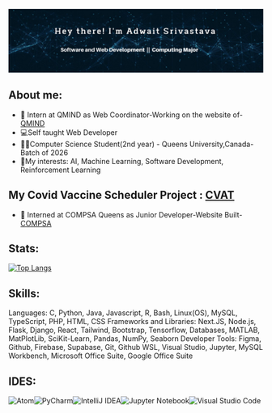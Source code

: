 ![](https://github.com/AdwaitSri/AdwaitSri/blob/f8ed3c8a84bbd39d8582369e4edd0be1034aa0a7/photo.png)


## About me:

* 💼 Intern at QMIND as Web Coordinator-Working on the website of-[QMIND](https://qmind.ca)
* 💻Self taught Web Developer
* 👨‍🎓Computer Science Student(2nd year) - Queens University,Canada-Batch of 2026
* 🧠My interests: AI, Machine Learning, Software Development, Reinforcement Learning
## My Covid Vaccine Scheduler Project : [CVAT](https://github.com/AdwaitSri/Vaccine-Scheduler)

* 💼 Interned at COMPSA Queens as Junior Developer-Website Built- [COMPSA](https://compsa.ca)


## Stats:
[![Top Langs](https://github-readme-stats.vercel.app/api/top-langs/?username=AdwaitSri&layout=compact)](https://github.com/anuraghazra/github-readme-stats)


## Skills:
Languages: C, Python, Java, Javascript, R, Bash, Linux(OS), MySQL, TypeScript, PHP, HTML, CSS
Frameworks and Libraries: Next.JS, Node.js, Flask, Django, React, Tailwind, Bootstrap, Tensorflow, Databases,
MATLAB, MatPlotLib, SciKit-Learn, Pandas, NumPy, Seaborn
Developer Tools: Figma, Github, Firebase, Supabase, Git, Github WSL, Visual Studio, Jupyter, MySQL Workbench,
Microsoft Office Suite, Google Office Suite
## IDES:

![Atom](https://img.shields.io/badge/Atom-%2366595C.svg?style=for-the-badge&logo=atom&logoColor=white)![PyCharm](https://img.shields.io/badge/pycharm-143?style=for-the-badge&logo=pycharm&logoColor=black&color=black&labelColor=green)![IntelliJ IDEA](https://img.shields.io/badge/IntelliJIDEA-000000.svg?style=for-the-badge&logo=intellij-idea&logoColor=white)![Jupyter Notebook](https://img.shields.io/badge/jupyter-%23FA0F00.svg?style=for-the-badge&logo=jupyter&logoColor=white)![Visual Studio Code](https://img.shields.io/badge/Visual%20Studio%20Code-0078d7.svg?style=for-the-badge&logo=visual-studio-code&logoColor=white)



